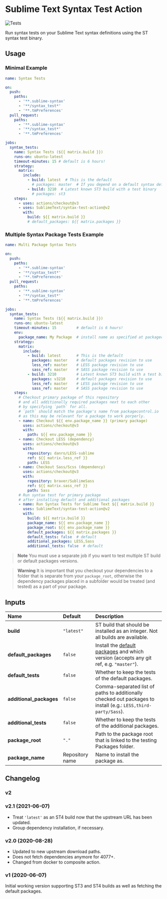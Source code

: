 # Sublime Text Syntax Test Action

![Tests](https://github.com/SublimeText/syntax-test-action/workflows/Tests/badge.svg)

Run syntax tests on your Sublime Text syntax definitions
using the ST syntax test binary.

## Usage

### Minimal Example

```yaml
name: Syntax Tests

on:
  push:
    paths:
      - '**.sublime-syntax'
      - '**/syntax_test*'
      - '**.tmPreferences'
  pull_request:
    paths:
      - '**.sublime-syntax'
      - '**/syntax_test*'
      - '**.tmPreferences'

jobs:
  syntax_tests:
    name: Syntax Tests (${{ matrix.build }})
    runs-on: ubuntu-latest
    timeout-minutes: 15 # default is 6 hours!
    strategy:
      matrix:
        include:
          - build: latest  # This is the default
            # packages: master  # If you depend on a default syntax definition
          - build: 3210  # Latest known ST3 build with a test binary
            # packages: st3
    steps:
      - uses: actions/checkout@v3
      - uses: SublimeText/syntax-test-action@v2
        with:
          build: ${{ matrix.build }}
          # default_packages: ${{ matrix.packages }}
```

### Multiple Syntax Package Tests Example

```yaml
name: Multi Package Syntax Tests

on:
  push:
    paths:
      - '**.sublime-syntax'
      - '**/syntax_test*'
      - '**.tmPreferences'
  pull_request:
    paths:
      - '**.sublime-syntax'
      - '**/syntax_test*'
      - '**.tmPreferences'

jobs:
  syntax_tests:
    name: Syntax Tests (${{ matrix.build }})
    runs-on: ubuntu-latest
    timeout-minutes: 15         # default is 6 hours!
    env:
      package_name: My Package  # install name as specified at packagecontrol.io
    strategy:
      matrix:
        include:
          - build: latest       # This is the default
            packages: master    # default packages revision to use
            less_ref: master    # LESS package revision to use
            sass_ref: master    # SASS package revision to use
          - build: 3210         # Latest known ST3 build with a test binary
            packages: v3210     # default packages revision to use
            less_ref: master    # LESS package revision to use
            sass_ref: master    # SASS package revision to use
    steps:
      # Checkout primary package of this repository
      # and all additionally required packages next to each other
      # by specifying `path` for all.
      # `path` should match the package's name from packagecontrol.io
      # as this may be relevant for a package to work porperly.
      - name: Checkout ${{ env.package_name }} (primary package)
        uses: actions/checkout@v3
        with:
          path: ${{ env.package_name }}
      - name: Checkout LESS (dependency)
        uses: actions/checkout@v3
        with:
          repository: danro/LESS-sublime
          ref: ${{ matrix.less_ref }}
          path: LESS
      - name: Checkout Sass/Scss (dependency)
        uses: actions/checkout@v3
        with:
          repository: braver/SublimeSass
          ref: ${{ matrix.sass_ref }}
          path: Sass
      # Run syntax test for primary package
      # after installing default and additional packages
      - name: Run Syntax Tests for Sublime Text ${{ matrix.build }}
        uses: SublimeText/syntax-test-action@v2
        with:
          build: ${{ matrix.build }}
          package_name: ${{ env.package_name }}
          package_root: ${{ env.package_name }}
          default_packages: ${{ matrix.packages }}
          default_tests: false  # default
          additional_packages: LESS,Sass
          additional_tests: false  # default
```

> **Note**
> You must use a separate job
> if you want to test multiple ST build
> or default packages versions.

> **Warning**
> It is important that you checkout your dependencies
> to a folder that is separate from your `package_root`,
> otherwise the dependency packages placed in a subfolder
> would be treated (and tested) as a part of your package.


## Inputs

| Name                    | Default         | Description                                                                                |
| :---------------------- | :-------------- | :----------------------------------------------------------------------------------------- |
| **build**               | `"latest"`      | ST build that should be installed as an integer. Not all builds are available.             |
| **default_packages**    | `false`         | Install the [default packages][] and which version (accepts any git ref, e.g. `"master"`). |
| **default_tests**       | `false`         | Whether to keep the tests of the default packages.                                         |
| **additional_packages** | `false`         | Comma-separated list of paths to additionally checked out packages to install (e.g.: `LESS,third-party/Sass`).    |
| **additional_tests**    | `false`         | Whether to keep the tests of the additional packages.                                      |
| **package_root**        | `"."`           | Path to the package root that is linked to the testing Packages folder.                    |
| **package_name**        | Repository name | Name to install the package as.                                                            |

[default packages]: https://github.com/sublimehq/Packages/


## Changelog

### v2

### v2.1 (2021-06-07)

- Treat `'latest'` as an ST4 build now that the upstream URL has been updated.
- Group dependency installation, if necessary.

### v2.0 (2020-08-28)

- Updated to new upstream download paths.
- Does not fetch dependencies anymore for 4077+.
- Changed from docker to composite action.

### v1 (2020-06-07)

Initial working version
supporting ST3 and ST4 builds
as well as fetching the default packages.
